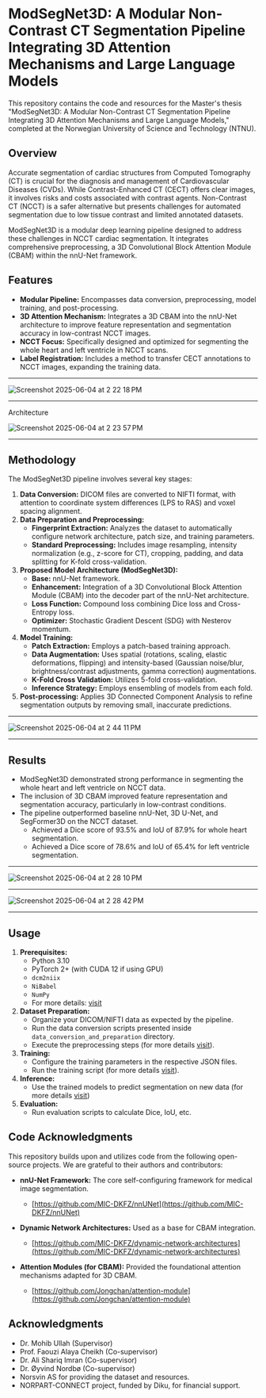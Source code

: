 # ModSegNet3D: A Modular Non-Contrast CT Segmentation Pipeline Integrating 3D Attention Mechanisms and Large Language Models

This repository contains the code and resources for the Master's thesis "ModSegNet3D: A Modular Non-Contrast CT Segmentation Pipeline Integrating 3D Attention Mechanisms and Large Language Models," completed at the Norwegian University of Science and Technology (NTNU).

## Overview

Accurate segmentation of cardiac structures from Computed Tomography (CT) is crucial for the diagnosis and management of Cardiovascular Diseases (CVDs). While Contrast-Enhanced CT (CECT) offers clear images, it involves risks and costs associated with contrast agents. Non-Contrast CT (NCCT) is a safer alternative but presents challenges for automated segmentation due to low tissue contrast and limited annotated datasets.

ModSegNet3D is a modular deep learning pipeline designed to address these challenges in NCCT cardiac segmentation. It integrates comprehensive preprocessing, a 3D Convolutional Block Attention Module (CBAM) within the nnU-Net framework.

## Features

* **Modular Pipeline:** Encompasses data conversion, preprocessing, model training, and post-processing.
* **3D Attention Mechanism:** Integrates a 3D CBAM into the nnU-Net architecture to improve feature representation and segmentation accuracy in low-contrast NCCT images.
* **NCCT Focus:** Specifically designed and optimized for segmenting the whole heart and left ventricle in NCCT scans.
* **Label Registration:** Includes a method to transfer CECT annotations to NCCT images, expanding the training data.

---
![Screenshot 2025-06-04 at 2 22 18 PM](https://github.com/user-attachments/assets/ab480cf8-a191-42e3-a36f-a52745e1647e)

---
Architecture


![Screenshot 2025-06-04 at 2 23 57 PM](https://github.com/user-attachments/assets/9655c4eb-bb9a-42e4-a1bb-cc9c784d901e)

---

## Methodology

The ModSegNet3D pipeline involves several key stages:

1.  **Data Conversion:** DICOM files are converted to NIFTI format, with attention to coordinate system differences (LPS to RAS) and voxel spacing alignment.
2.  **Data Preparation and Preprocessing:**
    * **Fingerprint Extraction:** Analyzes the dataset to automatically configure network architecture, patch size, and training parameters.  
    * **Standard Preprocessing:** Includes image resampling, intensity normalization (e.g., z-score for CT), cropping, padding, and data splitting for K-fold cross-validation. 
3.  **Proposed Model Architecture (ModSegNet3D):**
    * **Base:** nnU-Net framework.  
    * **Enhancement:** Integration of a 3D Convolutional Block Attention Module (CBAM) into the decoder part of the nnU-Net architecture. 
    * **Loss Function:** Compound loss combining Dice loss and Cross-Entropy loss.  
    * **Optimizer:** Stochastic Gradient Descent (SDG) with Nesterov momentum.  
4.  **Model Training:**
    * **Patch Extraction:** Employs a patch-based training approach.  
    * **Data Augmentation:** Uses spatial (rotations, scaling, elastic deformations, flipping) and intensity-based (Gaussian noise/blur, brightness/contrast adjustments, gamma correction) augmentations.  
    * **K-Fold Cross Validation:** Utilizes 5-fold cross-validation.  
    * **Inference Strategy:** Employs ensembling of models from each fold.  
5.  **Post-processing:** Applies 3D Connected Component Analysis to refine segmentation outputs by removing small, inaccurate predictions. 
 
---

![Screenshot 2025-06-04 at 2 44 11 PM](https://github.com/user-attachments/assets/708357bc-dfbb-4ff6-9d43-ed782afd6c5c)

---

## Results

* ModSegNet3D demonstrated strong performance in segmenting the whole heart and left ventricle on NCCT data.  
* The inclusion of 3D CBAM improved feature representation and segmentation accuracy, particularly in low-contrast conditions.  
* The pipeline outperformed baseline nnU-Net, 3D U-Net, and SegFormer3D on the NCCT dataset.  
    * Achieved a Dice score of 93.5% and IoU of 87.9% for whole heart segmentation. 
    * Achieved a Dice score of 78.6% and IoU of 65.4% for left ventricle segmentation.

---

![Screenshot 2025-06-04 at 2 28 10 PM](https://github.com/user-attachments/assets/3f044252-4a3b-4a78-9e81-e9a8b587b8c0)

---

![Screenshot 2025-06-04 at 2 28 42 PM](https://github.com/user-attachments/assets/038e7f39-9fd3-4417-87db-396c235e3f54)

---

## Usage

1.  **Prerequisites:**
    * Python 3.10
    * PyTorch 2+ (with CUDA 12 if using GPU)
    * `dcm2niix`
    * `NiBabel`
    * `NumPy`
    * For more details: [visit](https://github.com/fahad-git/ct-segmentation/blob/main/ModSegNet3D(nnU-Net)/documentation/installation_instructions.md)
2.  **Dataset Preparation:**
    * Organize your DICOM/NIFTI data as expected by the pipeline.
    * Run the data conversion scripts presented inside `data_conversion_and_preparation` directory.
    * Execute the preprocessing steps (for more details [visit](https://github.com/fahad-git/ct-segmentation/blob/main/ModSegNet3D(nnU-Net)/documentation/how_to_use_nnunet.md)).
3.  **Training:**
    * Configure the training parameters in the respective JSON files.
    * Run the training script (for more details [visit](https://github.com/fahad-git/ct-segmentation/blob/main/ModSegNet3D(nnU-Net)/documentation/how_to_use_nnunet.md)).
4.  **Inference:**
    * Use the trained models to predict segmentation on new data (for more details [visit](https://github.com/fahad-git/ct-segmentation/blob/main/ModSegNet3D(nnU-Net)/documentation/how_to_use_nnunet.md))
5.  **Evaluation:**
    * Run evaluation scripts to calculate Dice, IoU, etc.

## Code Acknowledgments

This repository builds upon and utilizes code from the following open-source projects. We are grateful to their authors and contributors:

* **nnU-Net Framework:** The core self-configuring framework for medical image segmentation.
    * [https://github.com/MIC-DKFZ/nnUNet](https://github.com/MIC-DKFZ/nnUNet)
* **Dynamic Network Architectures:** Used as a base for CBAM integration.
    * [https://github.com/MIC-DKFZ/dynamic-network-architectures](https://github.com/MIC-DKFZ/dynamic-network-architectures)

* **Attention Modules (for CBAM):** Provided the foundational attention mechanisms adapted for 3D CBAM.
    * [https://github.com/Jongchan/attention-module](https://github.com/Jongchan/attention-module)


## Acknowledgments

* Dr. Mohib Ullah (Supervisor) 
* Prof. Faouzi Alaya Cheikh (Co-supervisor) 
* Dr. Ali Shariq Imran (Co-supervisor) 
* Dr. Øyvind Nordbø (Co-supervisor) 
* Norsvin AS for providing the dataset and resources. 
* NORPART-CONNECT project, funded by Diku, for financial support.  
 

